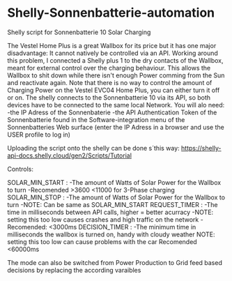 # Shelly-Sonnenbatterie-automation
Shelly script for Sonnenbatterie 10 Solar Charging

The Vestel Home Plus is a great Wallbox for its price but it has one major disadvantage: It cannot natively be controlled via an API. Working around this problem, I connected a Shelly plus 1 to the dry contacts of the Wallbox, meant for external control over the charging behaviour. This allows the Wallbox to shit down while there isn't enough Power comming from the Sun and reactivate again. Note that there is no way to control the amount of Charging Power on the Vestel EVC04 Home Plus, you can either turn it off or on. The shelly connects to the Sonnenbatterie 10 via its API, so both devices have to be connected to the same local Network. You will alo need:
-the IP Adress of the Sonnenbaterie
-the API Authentication Token of the Sonnenbatterie found in the Software-integration menu of the Sonnenbatteries Web surface (enter the IP Adress in a browser and use the USER profile to log in)

Uploading the script onto the shelly can be done s´this way: https://shelly-api-docs.shelly.cloud/gen2/Scripts/Tutorial

Controls:

SOLAR_MIN_START : 
-The amount of Watts of Solar Power for the Wallbox to turn
-Recomended >3600 <11000 for 3-Phase charging
SOLAR_MIN_STOP : 
-The amount of Watts of Solar Power for the Wallbox to turn
-NOTE: Can be same as SOLAR_MIN_START
REQUEST_TIMER : 
-The time in milliseconds between API calls, higher = better acurracy 
-NOTE: setting this too low causes crashes and high traffic on the network 
-Recomended: <3000ms
DECISION_TIMER : 
-The minimum time in milliseconds the wallbox is turned on, handy with cloudy weather 
NOTE: setting this too low can cause problems with the car 
Recomended <60000ms

The mode can also be switched from Power Production to Grid feed based decisions by replacing the according varaibles
